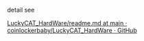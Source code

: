 detail see

[LuckyCAT_HardWare/readme.md at main · coinlockerbaby/LuckyCAT_HardWare · GitHub](https://github.com/coinlockerbaby/LuckyCAT_HardWare/blob/main/readme.md)


